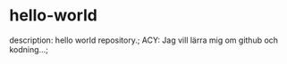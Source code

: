 # hello-world
description: hello world repository.;
ACY: Jag vill lärra mig om github och kodning...;
